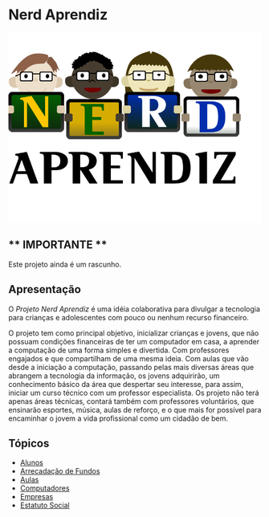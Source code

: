 # Nerd Aprendiz

![Nerd Aprendiz Logo](assets/nerdaprendiz_tablet.png)

## ** IMPORTANTE **

Este projeto ainda é um rascunho.

## Apresentação

O *Projeto Nerd Aprendiz* é uma idéia colaborativa para divulgar a tecnologia para crianças e adolescentes com pouco ou nenhum recurso financeiro.

O projeto tem como principal objetivo, inicializar crianças e jovens, que não possuam condições financeiras de ter um computador em casa, a aprender a computação de uma forma simples e divertida. Com professores engajados e que compartilham de uma mesma ideia. 
 Com aulas que vão desde a iniciação a computação, passando pelas mais diversas áreas que abrangem a tecnologia da informação, os jovens adquirirão, um conhecimento básico da área que despertar seu interesse, para assim, iniciar um curso técnico com um professor especialista.
Os projeto não terá apenas áreas técnicas, contará também com professores voluntários, que ensinarão esportes, música, aulas de reforço, e o que mais for possível para encaminhar o jovem a vida profissional como um cidadão de bem.

## Tópicos


* [Alunos](docs/Alunos.md)
* [Arrecadação de Fundos](docs/Arrecadação-de-Fundos.md)
* [Aulas](docs/Aulas.md)
* [Computadores](docs/Computadores.md)
* [Empresas](docs/Empresas.md)
* [Estatuto Social](docs/estatuto-social.md)
